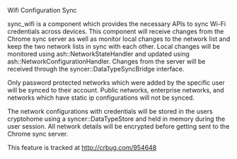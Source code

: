 Wifi Configuration Sync

sync_wifi is a component which provides the necessary APIs to sync Wi-Fi
credentials across devices.  This component will receive changes from the
Chrome sync server as well as monitor local changes to the network list
and keep the two network lists in sync with each other.  Local changes will
be monitored using ash::NetworkStateHandler and updated using
ash::NetworkConfigurationHandler.  Changes from the server will be
received through the syncer::DataTypeSyncBridge interface.

Only password protected networks which were added by the specific user will be
synced to their account.  Public networks, enterprise networks, and networks
which have static ip configurations will not be synced.

The network configurations with credentials will be stored in the users
cryptohome using a syncer::DataTypeStore and held in memory during the
user session.  All network details will be encrypted before getting sent
to the Chrome sync server.

This feature is tracked at http://crbug.com/954648
